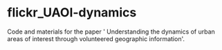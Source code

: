 # flickr_UAOI-dynamics
Code and materials for the paper ' Understanding the dynamics of urban areas of interest through volunteered geographic information'.

